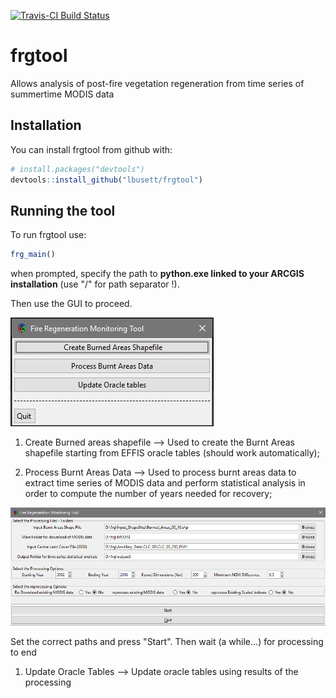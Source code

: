 
<!-- README.md is generated from README.Rmd. Please edit that file -->
[![Travis-CI Build Status](https://travis-ci.org/lbusett/frgtool.svg?branch=master)](https://travis-ci.org/lbusett/frgtool)

frgtool
=======

Allows analysis of post-fire vegetation regeneration from time series of summertime MODIS data

Installation
------------

You can install frgtool from github with:

``` r
# install.packages("devtools")
devtools::install_github("lbusett/frgtool")
```

Running the tool
----------------

To run frgtool use:

``` r
frg_main()
```

when prompted, specify the path to **python.exe linked to your ARCGIS installation** (use "/" for path separator !).

Then use the GUI to proceed.

![Main GUI](img/Capture.PNG)

1.  Create Burned areas shapefile --&gt; Used to create the Burnt Areas shapefile starting from EFFIS oracle tables (should work automatically);

2.  Process Burnt Areas Data --&gt; Used to process burnt areas data to extract time series of MODIS data and perform statistical analysis in order to compute the number of years needed for recovery;

![GUI to select processing options](img/Capture2.PNG)

Set the correct paths and press "Start". Then wait (a while...) for processing to end

1.  Update Oracle Tables --&gt; Update oracle tables using results of the processing
